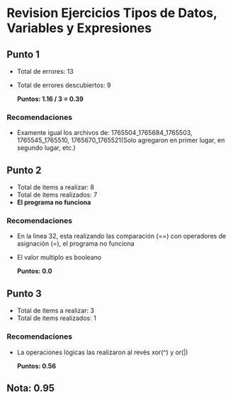 # Revision Ejercicios Tipos de Datos, Variables y Expresiones

## Punto 1

* Total de errores: 13
* Total de errores descubiertos: 9

    __Puntos: 1.16 / 3 = 0.39__

### Recomendaciones

* Examente igual los archivos de: 1765504_1765684_1765503, 1765545_1765510, 1765670_1765521(Solo agregaron en primer lugar, en segundo lugar, etc.)

## Punto 2

* Total de items a realizar: 8
* Total de items realizados: 7
* __El programa no funciona__
  
### Recomendaciones 

* En la linea 32, esta realizando las comparación (==) con operadores de asignación (=), el programa no funciona
* El valor multiplo es booleano

    __Puntos: 0.0__

## Punto 3  

* Total de items a realizar: 3
* Total de items realizados: 1

### Recomendaciones

* La operaciones lógicas las realizaron al revés xor(^) y or(|) 

    __Puntos: 0.56__

## Nota: 0.95
 

